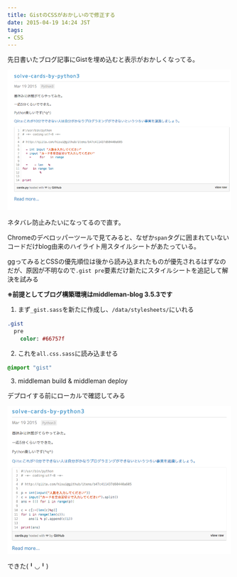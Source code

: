 ```yaml
---
title: GistのCSSがおかしいので修正する
date: 2015-04-19 14:24 JST
tags:
- CSS
---
```


先日書いたブログ記事にGistを埋め込むと表示がおかしくなってる。

![](/images/general/0419gist.png)

ネタバレ防止みたいになってるので直す。

Chromeのデベロッパーツールで見てみると、なぜか```span```タグに囲まれていないコードだけblog由来のハイライト用スタイルシートがあたっている。

ggってみるとCSSの優先順位は後から読み込まれたものが優先されるはずなのだが、原因が不明なので`.gist pre`要素だけ新たにスタイルシートを追記して解決を試みる

**※前提としてブログ構築環境はmiddleman-blog 3.5.3です**

1. まず```_gist.sass```を新たに作成し、`/data/stylesheets/`にいれる

```sass
.gist
  pre
    color: #66757f
```

2. これを`all.css.sass`に読み込ませる

```sass
@import "gist"
```

3. middleman build & middleman deploy

デプロイする前にローカルで確認してみる

![](/images/general/0419gist2.png)

できた(╹◡╹)

